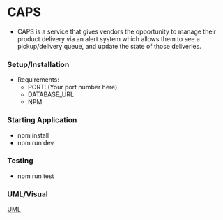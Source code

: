 # CAPS

* CAPS is a service that gives vendors the opportunity to manage their product delivery via an alert system which allows them to see a pickup/delivery queue, and update the state of those deliveries.

### Setup/Installation

* Requirements:
    * PORT: (Your port number here)
    * DATABASE_URL
    * NPM

### Starting Application

* npm install
* npm run dev

### Testing

* npm run test

### UML/Visual

[UML](CAPS_LAB_01.png)